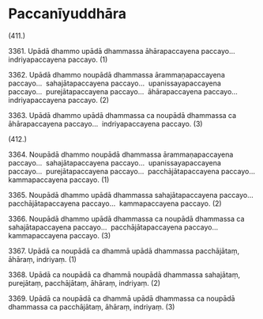 # Paccanīyuddhāra

(411.)

3361\. Upādā dhammo upādā dhammassa āhārapaccayena paccayo…  indriyapaccayena paccayo. (1)

3362\. Upādā dhammo noupādā dhammassa ārammaṇapaccayena paccayo…  sahajātapaccayena paccayo…  upanissayapaccayena paccayo…  purejātapaccayena paccayo…  āhārapaccayena paccayo…  indriyapaccayena paccayo. (2)

3363\. Upādā dhammo upādā dhammassa ca noupādā dhammassa ca āhārapaccayena paccayo…  indriyapaccayena paccayo. (3)

(412.)

3364\. Noupādā dhammo noupādā dhammassa ārammaṇapaccayena paccayo…  sahajātapaccayena paccayo…  upanissayapaccayena paccayo…  purejātapaccayena paccayo…  pacchājātapaccayena paccayo…  kammapaccayena paccayo. (1)

3365\. Noupādā dhammo upādā dhammassa sahajātapaccayena paccayo…  pacchājātapaccayena paccayo…  kammapaccayena paccayo. (2)

3366\. Noupādā dhammo upādā dhammassa ca noupādā dhammassa ca sahajātapaccayena paccayo…  pacchājātapaccayena paccayo…  kammapaccayena paccayo. (3)

3367\. Upādā ca noupādā ca dhammā upādā dhammassa pacchājātaṃ, āhāraṃ, indriyaṃ. (1)

3368\. Upādā ca noupādā ca dhammā noupādā dhammassa sahajātaṃ, purejātaṃ, pacchājātaṃ, āhāraṃ, indriyaṃ. (2)

3369\. Upādā ca noupādā ca dhammā upādā dhammassa ca noupādā dhammassa ca pacchājātaṃ, āhāraṃ, indriyaṃ. (3)
